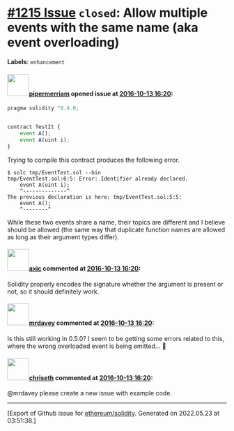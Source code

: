 # [\#1215 Issue](https://github.com/ethereum/solidity/issues/1215) `closed`: Allow multiple events with the same name (aka event overloading)
**Labels**: `enhancement`


#### <img src="https://avatars.githubusercontent.com/u/824194?v=4" width="50">[pipermerriam](https://github.com/pipermerriam) opened issue at [2016-10-13 16:20](https://github.com/ethereum/solidity/issues/1215):

``` javascript
pragma solidity ^0.4.0;


contract TestIt {
    event A();
    event A(uint i);
}
```

Trying to compile this contract produces the following error.

``` shell
$ solc tmp/EventTest.sol --bin
tmp/EventTest.sol:6:5: Error: Identifier already declared.
    event A(uint i);
    ^--------------^
The previous declaration is here: tmp/EventTest.sol:5:5:
    event A();
    ^--------^
```

While these two events share a name, their topics are different and I believe should be allowed (the same way that duplicate function names are allowed as long as their argument types differ).


#### <img src="https://avatars.githubusercontent.com/u/20340?v=4" width="50">[axic](https://github.com/axic) commented at [2016-10-13 16:20](https://github.com/ethereum/solidity/issues/1215#issuecomment-253739867):

Solidity properly encodes the signature whether the argument is present or not, so it should definitely work.

#### <img src="https://avatars.githubusercontent.com/u/2453007?u=6a45c5fc9ea42b06dbef511a954a37e87c72bbdd&v=4" width="50">[mrdavey](https://github.com/mrdavey) commented at [2016-10-13 16:20](https://github.com/ethereum/solidity/issues/1215#issuecomment-461742513):

Is this still working in 0.5.0? I seem to be getting some errors related to this, where the wrong overloaded event is being emitted... 🤔

#### <img src="https://avatars.githubusercontent.com/u/9073706?v=4" width="50">[chriseth](https://github.com/chriseth) commented at [2016-10-13 16:20](https://github.com/ethereum/solidity/issues/1215#issuecomment-462284234):

@mrdavey please create a new issue with example code.


-------------------------------------------------------------------------------



[Export of Github issue for [ethereum/solidity](https://github.com/ethereum/solidity). Generated on 2022.05.23 at 03:51:38.]
